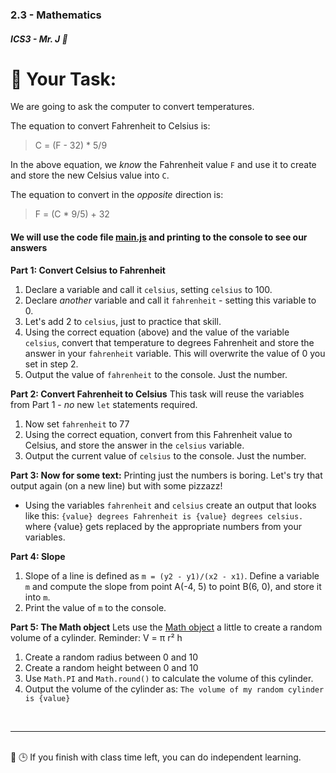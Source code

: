 ### 2.3 - Mathematics

##### ICS3 - Mr. J 🐧

# 📝 Your Task:

We are going to ask the computer to convert temperatures.

The equation to convert Fahrenheit to Celsius is:
> C = (F - 32) * 5/9

In the above equation, we _know_ the Fahrenheit value `F` and use it to create and store the new Celsius value into `C`.

The equation to convert in the _opposite_ direction is:
> F = (C * 9/5) + 32

#### We will use the code file [main.js](./main.js) and printing to the console to see our answers

**Part 1: Convert Celsius to Fahrenheit**
  1. Declare a variable and call it `celsius`, setting `celsius` to 100.
  2. Declare _another_ variable and call it `fahrenheit` - setting this variable to 0.
  3. Let's add 2 to `celsius`, just to practice that skill.
  4. Using the correct equation (above) and the value of the variable `celsius`, convert that temperature to degrees Fahrenheit and store the answer in your `fahrenheit` variable. This will overwrite the value of 0 you set in step 2.
  5. Output the value of `fahrenheit` to the console. Just the number.

**Part 2: Convert Fahrenheit to Celsius**
  This task will reuse the variables from Part 1 - *no* new `let` statements required.
  1. Now set `fahrenheit` to 77 
  2. Using the correct equation, convert from this Fahrenheit value to Celsius, and store the answer in the `celsius` variable.
  3. Output the current value of `celsius` to the console. Just the number.
  
**Part 3: Now for some text:**
  Printing just the numbers is boring. Let's try that output again (on a new line) but with some pizzazz!
  - Using the variables `fahrenheit` and `celsius` create an output that looks like this:  `{value} degrees Fahrenheit is {value} degrees celsius.` where {value} gets replaced by the appropriate numbers from your variables.

**Part 4: Slope**
  1. Slope of a line is defined as `m = (y2 - y1)/(x2 - x1)`. Define a variable `m` and compute the slope from point A(-4, 5) to point B(6, 0), and store it into `m`.
  2. Print the value of `m` to the console.

**Part 5: The Math object**
  Lets use the [Math object](https://developer.mozilla.org/en-US/docs/Web/JavaScript/Reference/Global_Objects/Math) a little to create a random volume of a cylinder. Reminder:  V = π r² h
  1. Create a random radius between 0 and 10
  2. Create a random height between 0 and 10
  3. Use `Math.PI` and `Math.round()` to calculate the volume of this cylinder.
  4. Output the volume of the cylinder as: `The volume of my random cylinder is {value}`

<br>

---

<br>
🐧
🕒 If you finish with class time left, you can do independent learning.
